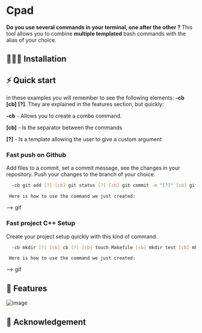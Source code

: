 # Cpad

**Do you use several commands in your terminal, one after the other ?** This tool allows you to combine **multiple templated** bash commands with the alias of your choice.

## 👨🏽‍💻 Installation

## ⚡️ Quick start

in these examples you will remember to see the following elements: **-cb** **[cb]** **[?]**.
They are explained in the features section, but quickly:

**-cb** - Allows you to create a combo command.

**[cb]** - Is the separator between the commands

**[?]** - Is a template allowing the user to give a custom argument

### Fast push on Github
Add files to a commit, set a commit message, see the changes in your repository. Push your changes to the branch of your choice.
```sh
  -cb git add [?] [cb] git status [?] [cb] git commit -m "[?]" [cb] git push origin [?] [cb] git checkout [?]
```

```
 Here is how to use the command we just created: 
```
--> gif

### Fast project C++ Setup
Create your project setup quickly with this kind of command.
```sh
  -cb mkdir [?] [cb] cb [?] [cb] touch Makefile [cb] mkdir test [cb] mkdir -p src/header [cb] touch src/main.cc
```
```
 Here is how to use the command we just created: 
```
--> gif

## 🔗 Features

![image](https://user-images.githubusercontent.com/53370597/165828252-2f91299f-fb96-4cb9-92ef-d506956f86e8.png)


## 💞 Acknowledgement

